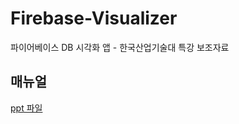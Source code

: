 # Firebase-Visualizer
파이어베이스 DB 시각화 앱 - 한국산업기술대 특강 보조자료

## 매뉴얼

[ppt 파일](https://github.com/DPS0340/Firebase-Visualizer/blob/master/%ED%95%9C%EA%B5%AD%EC%82%B0%EC%97%85%EA%B8%B0%EC%88%A0%EB%8C%80-%ED%8C%8C%EC%9D%B4%EC%96%B4%EB%B2%A0%EC%9D%B4%EC%8A%A4.pptx)
